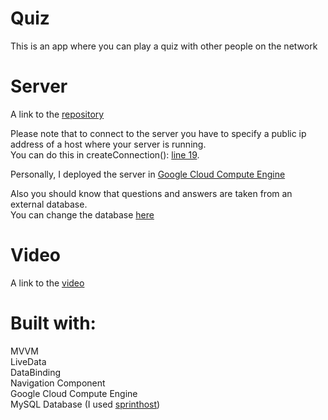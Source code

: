 # Quiz
This is an app where you can play a quiz with other people on the network
# Server
A link to the [repository](https://github.com/MaksimZotov/quiz-server)

Please note that to connect to the server you have to specify a public ip address of a host where your server is running.<br/>
You can do this in createConnection(): [line 19](https://github.com/MaksimZotov/quiz-android/blob/master/app/src/main/java/com/maksimzotov/quiz/model/network/Server.kt).

Personally, I deployed the server in [Google Cloud Compute Engine](https://cloud.google.com/compute/?utm_source=yandex&utm_medium=cpc&utm_campaign=compute_rf_54905824&utm_content=text_1_9617856373&utm_term=compute%20engine_none__desktop&yclid=4654653743411529480)

Also you should know that questions and answers are taken from an external database.<br/>
You can change the database [here](https://github.com/MaksimZotov/quiz-server/blob/master/src/main/kotlin/questions/Database.kt)
# Video
A link to the [video](https://youtu.be/-rFHFjvCmCM)
# Built with:
MVVM<br/>
LiveData<br/>
DataBinding<br/>
Navigation Component<br/>
Google Cloud Compute Engine<br/>
MySQL Database (I used [sprinthost](https://cp.sprinthost.ru))
